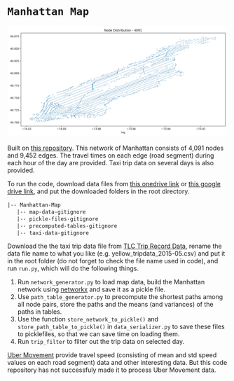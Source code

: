 # `Manhattan Map`
<img src="https://github.com/Leot6/Manhattan-Map/blob/master/node_distribution.jpg" width="1000">

Built on [this repository](https://github.com/wallarelvo/nyc-taxi-analysis). This network of Manhattan consists of 4,091 nodes and 9,452 edges. The travel times on each edge (road segment) during each hour of the day are provided. Taxi trip data on several days is also provided. 

To run the code, download data files from [this onedrive link](https://1drv.ms/f/s!AsqflzzqZj9qg-8nGeUMw8BgM6O-4w) or [this google drive link](https://drive.google.com/drive/folders/1p9QZACjjBDog3KzvoAtkNgcrvjHMj6TG?usp=sharing), and put the downloaded folders in the root directory.

```
|-- Manhattan-Map
   |-- map-data-gitignore
   |-- pickle-files-gitignore
   |-- precomputed-tables-gitignore
   |-- taxi-data-gitignore
```


Download the the taxi trip data file from [TLC Trip Record Data](https://www1.nyc.gov/site/tlc/about/tlc-trip-record-data.page), rename the data file name to what you like (e.g. yellow_tripdata_2015-05.csv) and put it in the root folder (do not forget to check the file name used in code), and run `run.py`, which will do the following things.
1. Run `network_generator.py` to load map data, build the Manhattan network using [networkx](https://networkx.github.io/) and save it as a pickle file. 
2. Use `path_table_generator.py` to precompute the shortest paths among all node pairs, store the paths and the means (and variances) of the paths in tables. 
3. Use the function `store_network_to_pickle()` and `store_path_table_to_pickle()` in `data_serializer.py` to save these files to picklefiles, so that we can save time on loading them. 
4. Run `trip_filter` to filter out the trip data on selected day.

[Uber Movement](https://movement.uber.com/explore/new_york/speeds/query?dt[tpb]=ALL_DAY&dt[wd;]=1,2,3,4,5,6,7&dt[dr][sd]=2019-11-30&dt[dr][ed]=2019-12-30&ff=&lat.=40.7264408&lng.=-73.9924725&z.=13.17&lang=en-US) provide travel speed (consisting of mean and std speed values on each road segment) data and other interesting data. But this code repository has not successfuly made it to process Uber Movement data.

